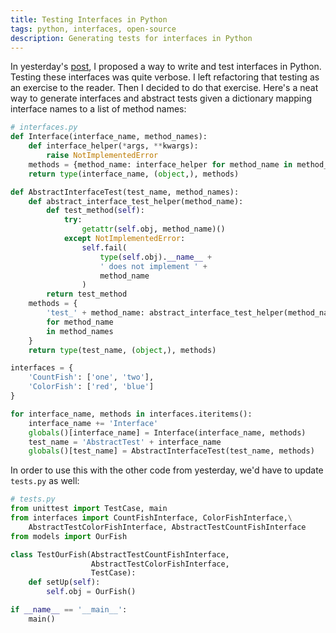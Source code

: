 ```yaml
---
title: Testing Interfaces in Python
tags: python, interfaces, open-source
description: Generating tests for interfaces in Python
---
```


In yesterday's [post](/posts/2014-01-29-interfaces-in-python.html), I proposed a way to write and test interfaces in Python. Testing these interfaces was quite verbose. I left refactoring that testing as an exercise to the reader. Then I decided to do that exercise. Here's a neat way to generate interfaces and abstract tests given a dictionary mapping interface names to a list of method names:

~~~ python
# interfaces.py
def Interface(interface_name, method_names):
    def interface_helper(*args, **kwargs):
        raise NotImplementedError
    methods = {method_name: interface_helper for method_name in method_names}
    return type(interface_name, (object,), methods)

def AbstractInterfaceTest(test_name, method_names):
    def abstract_interface_test_helper(method_name):
        def test_method(self):
            try:
                getattr(self.obj, method_name)()
            except NotImplementedError:
                self.fail(
                    type(self.obj).__name__ +
                    ' does not implement ' +
                    method_name
                )
        return test_method
    methods = {
        'test_' + method_name: abstract_interface_test_helper(method_name)
        for method_name
        in method_names
    }
    return type(test_name, (object,), methods)

interfaces = {
    'CountFish': ['one', 'two'],
    'ColorFish': ['red', 'blue']
}

for interface_name, methods in interfaces.iteritems():
    interface_name += 'Interface'
    globals()[interface_name] = Interface(interface_name, methods)
    test_name = 'AbstractTest' + interface_name
    globals()[test_name] = AbstractInterfaceTest(test_name, methods)
~~~

In order to use this with the other code from yesterday, we'd have to update `tests.py` as well:

~~~ python
# tests.py
from unittest import TestCase, main
from interfaces import CountFishInterface, ColorFishInterface,\
    AbstractTestColorFishInterface, AbstractTestCountFishInterface
from models import OurFish

class TestOurFish(AbstractTestCountFishInterface,
                  AbstractTestColorFishInterface,
                  TestCase):
    def setUp(self):
        self.obj = OurFish()

if __name__ == '__main__':
    main()
~~~
